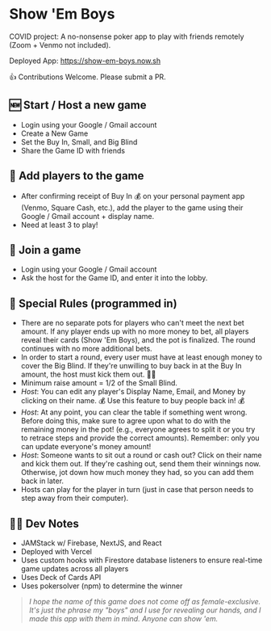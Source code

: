 # Show 'Em Boys

COVID project: A no-nonsense poker app to play with friends remotely (Zoom + Venmo not included).

Deployed App: https://show-em-boys.now.sh

👍 Contributions Welcome. Please submit a PR.

## 🆕 Start / Host a new game

- Login using your Google / Gmail account
- Create a New Game
- Set the Buy In, Small, and Big Blind
- Share the Game ID with friends

## 🙋 Add players to the game

- After confirming receipt of Buy In 💰 on your personal payment app (Venmo, Square Cash, etc.), add the player to the game using their Google / Gmail account + display name.
- Need at least 3 to play!

## 🚪 Join a game

- Login using your Google / Gmail account
- Ask the host for the Game ID, and enter it into the lobby.

## 👀 Special Rules (programmed in)

- There are no separate pots for players who can't meet the next bet amount. If any player ends up with no more money to bet, all players reveal their cards (Show 'Em Boys), and the pot is finalized. The round continues with no more additional bets.
- In order to start a round, every user must have at least enough money to cover the Big Blind. If they're unwilling to buy back in at the Buy In amount, the host must kick them out. 🤷‍♂️
- Minimum raise amount = 1/2 of the Small Blind.
- _Host_: You can edit any player's Display Name, Email, and Money by clicking on their name. 💰 Use this feature to buy people back in! 💰
- _Host_: At any point, you can clear the table if something went wrong. Before doing this, make sure to agree upon what to do with the remaining money in the pot! (e.g., everyone agrees to split it or you try to retrace steps and provide the correct amounts). Remember: only you can update everyone's money amount!
- _Host_: Someone wants to sit out a round or cash out? Click on their name and kick them out. If they're cashing out, send them their winnings now. Otherwise, jot down how much money they had, so you can add them back in later.
- Hosts can play for the player in turn (just in case that person needs to step away from their computer).

## 👨‍💻 Dev Notes

- JAMStack w/ Firebase, NextJS, and React
- Deployed with Vercel
- Uses custom hooks with Firestore database listeners to ensure real-time game updates across all players
- Uses Deck of Cards API
- Uses pokersolver (npm) to determine the winner

> _I hope the name of this game does not come off as female-exclusive. It's just the phrase my "boys" and I use for revealing our hands, and I made this app with them in mind. Anyone can show 'em._

